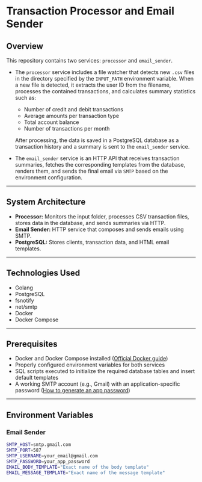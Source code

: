 # Transaction Processor and Email Sender

## Overview

This repository contains two services: `processor` and `email_sender`.

- The `processor` service includes a file watcher that detects new `.csv` files in the directory specified by the `INPUT_PATH` environment variable. When a new file is detected, it extracts the user ID from the filename, processes the contained transactions, and calculates summary statistics such as:

  - Number of credit and debit transactions
  - Average amounts per transaction type
  - Total account balance
  - Number of transactions per month

  After processing, the data is saved in a PostgreSQL database as a transaction history and a summary is sent to the `email_sender` service.

- The `email_sender` service is an HTTP API that receives transaction summaries, fetches the corresponding templates from the database, renders them, and sends the final email via `SMTP` based on the environment configuration.

---

## System Architecture

- **Processor:** Monitors the input folder, processes CSV transaction files, stores data in the database, and sends summaries via HTTP.
- **Email Sender:** HTTP service that composes and sends emails using SMTP.
- **PostgreSQL:** Stores clients, transaction data, and HTML email templates.

---

## Technologies Used

- Golang
- PostgreSQL
- fsnotify
- net/smtp
- Docker
- Docker Compose

---

## Prerequisites

- Docker and Docker Compose installed ([Official Docker guide](https://docs.docker.com/get-docker/))
- Properly configured environment variables for both services
- SQL scripts executed to initialize the required database tables and insert default templates
- A working SMTP account (e.g., Gmail) with an application-specific password ([How to generate an app password](https://support.google.com/accounts/answer/185833))

---

## Environment Variables

### Email Sender

```bash
SMTP_HOST=smtp.gmail.com
SMTP_PORT=587
SMTP_USERNAME=your_email@gmail.com
SMTP_PASSWORD=your_app_password
EMAIL_BODY_TEMPLATE="Exact name of the body template"
EMAIL_MESSAGE_TEMPLATE="Exact name of the message template"
```